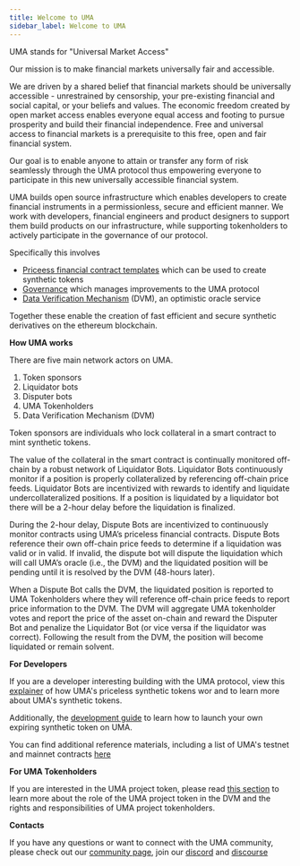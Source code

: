 ```yaml
---
title: Welcome to UMA
sidebar_label: Welcome to UMA
---
```


UMA stands for "Universal Market Access" 

<!--taken from UMA/TRS Mission and Values -->
Our mission is to make financial markets universally fair and accessible.

We are driven by a shared belief that financial markets should be universally accessible - unrestrained by censorship, your pre-existing financial and social capital, or your beliefs and values. The economic freedom created by open market access enables everyone equal access and footing to pursue prosperity and build their financial independence.  Free and universal access to financial markets is a prerequisite to this free, open and fair financial system.  

Our goal is to enable anyone to attain or transfer any form of risk seamlessly through the UMA protocol thus empowering everyone to participate in this new universally accessible financial system.
<!--end-->

UMA builds open source infrastructure which enables developers to create financial instruments in a permissionless, secure and efficient manner.  We work with developers, financial engineers and product designers to support them build products on our infrastructure, while supporting tokenholders to actively participate in the governance of our protocol. 

Specifically this involves 
 - [Priceess financial contract templates](getting-started/priceless-contracts.md) which can be used to create synthetic tokens
  - [Governance](getting-started/umips.md) which manages improvements to the UMA protocol
  - [Data Verification Mechanism](getting-started/oracle.md) (DVM), an optimistic oracle service 

Together these enable the creation of fast efficient and secure synthetic derivatives on the ethereum blockchain.


**How UMA works**

There are five main network actors on UMA. 

1. Token sponsors
2. Liquidator bots
3. Disputer bots
4. UMA Tokenholders
5. Data Verification Mechanism (DVM)

Token sponsors are individuals who lock collateral in a smart contract to mint synthetic tokens. 

The value of the collateral in the smart contract is continually monitored off-chain by a robust network of Liquidator Bots. Liquidator Bots continuously monitor if a position is properly collateralized by referencing off-chain price feeds. Liquidator Bots are incentivized with rewards to identify and liquidate undercollateralized positions. If a position is liquidated by a liquidator bot there will be a 2-hour delay before the liquidation is finalized. 

During the 2-hour delay, Dispute Bots are incentivized to continuously monitor contracts using UMA’s priceless financial contracts. Dispute Bots reference their own off-chain price feeds to determine if a liquidation was valid or in valid. If invalid, the dispute bot will dispute the liquidation which will call UMA’s oracle (i.e., the DVM) and the liquidated position will be pending until it is resolved by the DVM (48-hours later). 

When a Dispute Bot calls the DVM, the liquidated position is reported to UMA Tokenholders where they will reference off-chain price feeds to report price information to the DVM. The DVM will aggregate UMA tokenholder votes and report the price of the asset on-chain and reward the Disputer Bot and penalize the Liquidator Bot (or vice versa if the liquidator was correct). Following the result from the DVM, the position will become liquidated or remain solvent. 


**For Developers**

If you are a developer interesting building with the UMA protocol, view this [explainer](/priceless-financial-contracts/priceless-contracts.md) of how UMA's priceless synthetic tokens wor and to learn more about UMA's synthetic tokens.

Additionally, the [development guide](build-walkthrough/build-process) to learn how to launch your own expiring synthetic token on UMA.

You can find additional reference materials, including a list of UMA's testnet and mainnet contracts [here](dev-ref/addresses.md)


**For UMA Tokenholders**

If you are interested in the UMA project token, please read [this section](uma-tokenholders/uma-holders.md) to learn more about the role of the UMA project token in the DVM and the rights and responsibilities of UMA project tokenholders.

**Contacts**

If you have any questions or want to connect with the UMA community, please check out our [community page](community/community-overview), join our [discord](https//discord.umaproject.org) and [discourse](https://discourse.umaproject.org)


